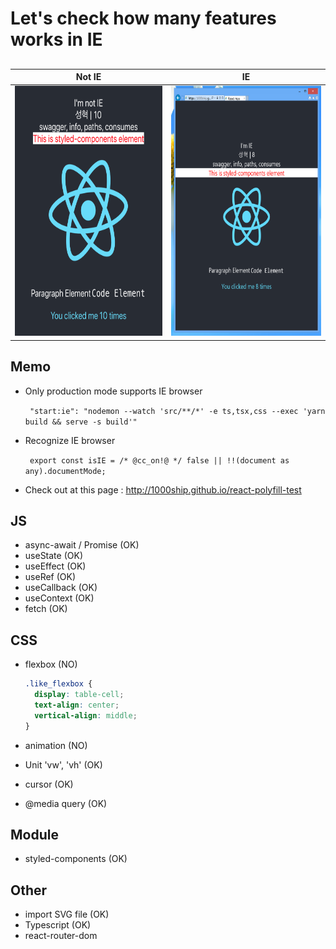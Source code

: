 # Let's check how many features works in IE

## 

| Not IE                                       | IE                                       |
| -------------------------------------------- | ---------------------------------------- |
| <img src=".readme/not-ie.png" height="400"/> | <img src=".readme/ie.png" height="400"/> |



## Memo

- Only production mode supports IE browser

  ` "start:ie": "nodemon --watch 'src/**/*' -e ts,tsx,css --exec 'yarn build && serve -s build'"`

- Recognize IE browser

  ` export const isIE = /* @cc_on!@ */ false || !!(document as any).documentMode;`

- Check out at this page : http://1000ship.github.io/react-polyfill-test



## JS

- async-await / Promise (OK)
- useState (OK)
- useEffect (OK)
- useRef (OK)
- useCallback (OK)
- useContext (OK)
- fetch (OK)



## CSS

- flexbox (NO)

  ```css
  .like_flexbox {
    display: table-cell;
    text-align: center;
    vertical-align: middle;
  }
  ```

  

- animation (NO)

- Unit 'vw', 'vh' (OK)

- cursor (OK)

- @media query (OK)



## Module

- styled-components (OK)



## Other

- import SVG file (OK)
- Typescript (OK)
- react-router-dom 